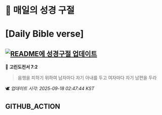 # 🙏 매일의 성경 구절
# [Daily Bible verse]
## [![README에 성경구절 업데이트](https://github.com/DONGSUKA/first_test/actions/workflows/update-readme-bible.yml/badge.svg)](https://github.com/DONGSUKA/first_test/actions/workflows/update-readme-bible.yml)
<!-- START_BIBLE_VERSE -->
📖 **고린도전서 7:2**
> 음행을 피하기 위하여 남자마다 자기 아내를 두고 여자마다 자기 남편을 두라

🕊️ _업데이트 시각: 2025-09-18 02:47:44 KST_
  <!-- END_BIBLE_VERSE -->
## GITHUB_ACTION
